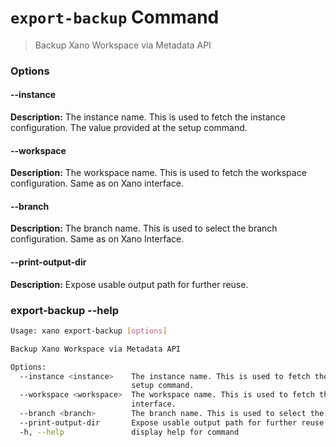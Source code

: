 # `export-backup` Command
> Backup Xano Workspace via Metadata API
### Options

#### --instance <instance>
**Description:** The instance name. This is used to fetch the instance configuration. The value provided at the setup command.
#### --workspace <workspace>
**Description:** The workspace name. This is used to fetch the workspace configuration. Same as on Xano interface.
#### --branch <branch>
**Description:** The branch name. This is used to select the branch configuration. Same as on Xano Interface.
#### --print-output-dir
**Description:** Expose usable output path for further reuse.

### export-backup --help
```sh
Usage: xano export-backup [options]

Backup Xano Workspace via Metadata API

Options:
  --instance <instance>    The instance name. This is used to fetch the instance configuration. The value provided at the
                           setup command.
  --workspace <workspace>  The workspace name. This is used to fetch the workspace configuration. Same as on Xano
                           interface.
  --branch <branch>        The branch name. This is used to select the branch configuration. Same as on Xano Interface.
  --print-output-dir       Expose usable output path for further reuse.
  -h, --help               display help for command
```